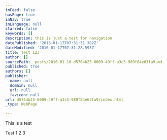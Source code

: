 ```yaml
---
inFeed: false
hasPage: true
inNav: true
inLanguage: null
starred: false
keywords: []
description: this is just a test for navigation
datePublished: '2016-01-17T07:31:31.382Z'
dateModified: '2016-01-17T07:31:28.593Z'
title: Test 123
author: []
sourcePath: _posts/2016-01-16-d5764b25-0009-49ff-a3c5-989f84e63fa9.md
published: true
authors: []
publisher:
  name: null
  domain: null
  url: null
  favicon: null
url: d5764b25-0009-49ff-a3c5-989f84e63fa9/index.html
_type: WebPage

---
```

This is a test

Test 1 2 3